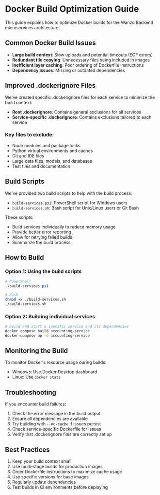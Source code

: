 # Docker Build Optimization Guide

This guide explains how to optimize Docker builds for the Wanzo Backend microservices architecture.

## Common Docker Build Issues

- **Large build context**: Slow uploads and potential timeouts (EOF errors)
- **Redundant file copying**: Unnecessary files being included in images
- **Inefficient layer caching**: Poor ordering of Dockerfile instructions
- **Dependency issues**: Missing or outdated dependencies

## Improved .dockerignore Files

We've created specific .dockerignore files for each service to minimize the build context:

- **Root .dockerignore**: Contains general exclusions for all services
- **Service-specific .dockerignore**: Contains exclusions tailored to each service

### Key files to exclude:

- Node modules and package locks
- Python virtual environments and caches
- Git and IDE files
- Large data files, models, and databases
- Test files and documentation

## Build Scripts

We've provided two build scripts to help with the build process:

- `build-services.ps1`: PowerShell script for Windows users
- `build-services.sh`: Bash script for Unix/Linux users or Git Bash

These scripts:
- Build services individually to reduce memory usage
- Provide better error reporting
- Allow for retrying failed builds
- Summarize the build process

## How to Build

### Option 1: Using the build scripts

```powershell
# PowerShell
.\build-services.ps1
```

```bash
# Bash
chmod +x ./build-services.sh
./build-services.sh
```

### Option 2: Building individual services

```bash
# Build and start a specific service and its dependencies
docker-compose build accounting-service
docker-compose up -d accounting-service
```

## Monitoring the Build

To monitor Docker's resource usage during builds:
- Windows: Use Docker Desktop dashboard
- Linux: Use `docker stats`

## Troubleshooting

If you encounter build failures:

1. Check the error message in the build output
2. Ensure all dependencies are available
3. Try building with `--no-cache` if issues persist
4. Check service-specific Dockerfile for issues
5. Verify that .dockerignore files are correctly set up

## Best Practices

1. Keep your build context small
2. Use multi-stage builds for production images
3. Order Dockerfile instructions to maximize cache usage
4. Use specific versions for base images
5. Regularly update dependencies
6. Test builds in CI environments before deploying
